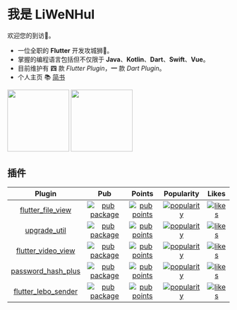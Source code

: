 # 我是 LiWeNHuI

欢迎您的到访🐾。

* 一位全职的 **Flutter** 开发攻城狮🦁。
* 掌握的编程语言包括但不仅限于 **Java**、**Kotlin**、**Dart**、**Swift**、**Vue**。
* 目前维护有 **四** 款 *Flutter Plugin*，**一** 款 *Dart Plugin*。
* 个人主页 📚 [简书](https://www.jianshu.com/u/b3e89b034b7e)

<img align="" height="140px" src="https://github-readme-stats.vercel.app/api?username=LiWenHui96&hide_title=true&hide_border=true&show_icons=true&include_all_commits=true&theme=graywhite&locale=cn"></img>
<img align="" height="140px" src="https://github-readme-stats.vercel.app/api/top-langs/?username=LiWenHui96&hide_title=true&hide_border=true&layout=compact&theme=graywhite&locale=cn" />

## 插件

| Plugin | Pub | Points | Popularity | Likes |
|:-:|:-:|:-:|:-:|:-:|
| [flutter_file_view](https://github.com/LiWenHui96/flutter_file_view) | [![pub package](https://img.shields.io/pub/v/flutter_file_view)](https://pub.dev/packages/flutter_file_view) | [![pub points](https://img.shields.io/pub/points/flutter_file_view)](https://pub.dev/packages/flutter_file_view/score) | [![popularity](https://img.shields.io/pub/popularity/flutter_file_view)](https://pub.dev/packages/flutter_file_view/score) | [![likes](https://img.shields.io/pub/likes/flutter_file_view)](https://pub.dev/packages/flutter_file_view/score) |
| [upgrade_util](https://github.com/LiWenHui96/upgrade_util) | [![pub package](https://img.shields.io/pub/v/upgrade_util)](https://pub.dev/packages/upgrade_util) | [![pub points](https://img.shields.io/pub/points/upgrade_util)](https://pub.dev/packages/upgrade_util/score) | [![popularity](https://img.shields.io/pub/popularity/upgrade_util)](https://pub.dev/packages/upgrade_util/score) | [![likes](https://img.shields.io/pub/likes/upgrade_util)](https://pub.dev/packages/upgrade_util/score) |
| [flutter_video_view](https://github.com/LiWenHui96/flutter_video_view) | [![pub package](https://img.shields.io/pub/v/flutter_video_view)](https://pub.dev/packages/flutter_video_view) | [![pub points](https://img.shields.io/pub/points/flutter_video_view)](https://pub.dev/packages/flutter_video_view/score) | [![popularity](https://img.shields.io/pub/popularity/flutter_video_view)](https://pub.dev/packages/flutter_video_view/score) | [![likes](https://img.shields.io/pub/likes/flutter_video_view)](https://pub.dev/packages/flutter_video_view/score) |
| [password_hash_plus](https://github.com/LiWenHui96/password_hash_plus) | [![pub package](https://img.shields.io/pub/v/password_hash_plus)](https://pub.dev/packages/password_hash_plus) | [![pub points](https://img.shields.io/pub/points/password_hash_plus)](https://pub.dev/packages/password_hash_plus/score) | [![popularity](https://img.shields.io/pub/popularity/password_hash_plus)](https://pub.dev/packages/password_hash_plus/score) | [![likes](https://img.shields.io/pub/likes/password_hash_plus)](https://pub.dev/packages/password_hash_plus/score) |
| [flutter_lebo_sender](https://github.com/LiWenHui96/flutter_lebo_sender) | [![pub package](https://img.shields.io/pub/v/flutter_lebo_sender)](https://pub.dev/packages/flutter_lebo_sender) | [![pub points](https://img.shields.io/pub/points/flutter_lebo_sender)](https://pub.dev/packages/flutter_lebo_sender/score) | [![popularity](https://img.shields.io/pub/popularity/flutter_lebo_sender)](https://pub.dev/packages/flutter_lebo_sender/score) | [![likes](https://img.shields.io/pub/likes/flutter_lebo_sender)](https://pub.dev/packages/flutter_lebo_sender/score) |
